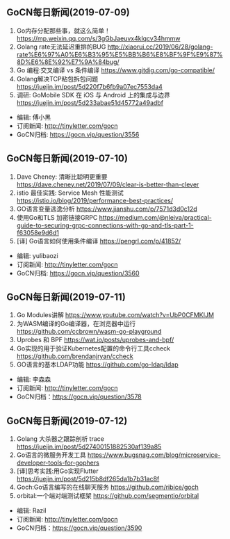## GoCN每日新闻(2019-07-09)

1. Go内存分配那些事，就这么简单！https://mp.weixin.qq.com/s/3gGbJaeuvx4klqcv34hmmw
2. Golang rate无法延迟重排的BUG http://xiaorui.cc/2019/06/28/golang-rate%E6%97%A0%E6%B3%95%E5%BB%B6%E8%BF%9F%E9%87%8D%E6%8E%92%E7%9A%84bug/
3. Go 编程:交叉编译 vs 条件编译  https://www.gitdig.com/go-compatible/
4. Golang解决TCP粘包拆包问题 https://juejin.im/post/5d220f7b6fb9a07ec7553da4
5. 调研: GoMobile SDK 在 iOS 与 Android 上的集成与边界 https://juejin.im/post/5d233abae51d45772a49adbf

- 编辑: 傅小黑
- 订阅新闻: http://tinyletter.com/gocn
- GoCN归档: https://gocn.vip/question/3556


## GoCN每日新闻(2019-07-10)

1. Dave Cheney: 清晰比聪明更重要 https://dave.cheney.net/2019/07/09/clear-is-better-than-clever
2. istio 最佳实践: Service Mesh 性能测试 https://istio.io/blog/2019/performance-best-practices/
3. GO语言变量逃逸分析 https://www.jianshu.com/p/7571d3d0c12d
4. 使用Go和TLS 加密链接GRPC https://medium.com/@nleiva/practical-guide-to-securing-grpc-connections-with-go-and-tls-part-1-f63058e9d6d1
5. [译] Go语言如何使用条件编译 https://pengrl.com/p/41852/

- 编辑: yulibaozi
- 订阅新闻: http://tinyletter.com/gocn
- GoCN归档: https://gocn.vip/question/3560


## GoCN每日新闻(2019-07-11)

1. Go Modules讲解 https://www.youtube.com/watch?v=UbP0CFMKIJM
2. 为WASM编译的Go编译器，在浏览器中运行 https://github.com/ccbrown/wasm-go-playground
3. Uprobes 和 BPF https://wat.io/posts/uprobes-and-bpf/
4. Go实现的用于验证Kubernetes配置的命令行工具ccheck https://github.com/brendanjryan/ccheck
5. GO语言的基本LDAP功能 https://github.com/go-ldap/ldap

- 编辑: 李森森
- 订阅新闻: http://tinyletter.com/gocn
- GoCN归档：https://gocn.vip/question/3578

## GoCN每日新闻(2019-07-12)

1. Golang 大杀器之跟踪剖析 trace https://juejin.im/post/5d27400151882530af139a85
2. Go语言的微服务开发工具 https://www.bugsnag.com/blog/microservice-developer-tools-for-gophers
3. [译]思考实践:用Go实现Flutter https://juejin.im/post/5d215b8df265da1b7b31ac8f
4. Goch:Go语言编写的在线聊天服务 https://github.com/ribice/goch
5. orbital:一个端对端测试框架 https://github.com/segmentio/orbital

* 编辑: Razil
* 订阅新闻: http://tinyletter.com/gocn
* GoCN归档：https://gocn.vip/question/3590
